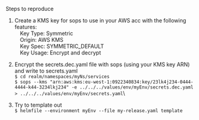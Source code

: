 Steps to reproduce

1. Create a KMS key for sops to use in your AWS acc with the following features:\
    &emsp;Key Type: Symmetric\
    &emsp;Origin: AWS KMS\
    &emsp;Key Spec: SYMMETRIC_DEFAULT\
    &emsp;Key Usage: Encrypt and decrypt

2. Encrypt the secrets.dec.yaml file with sops (using your KMS key ARN) and write to secrets.yaml\
`$ cd realm/namespaces/myNs/services`\
`$ sops --kms "arn:aws:kms:eu-west-1:0922340834:key/23lk4j234-0444-4444-k44-3234lkj234" -e ../../../values/env/myEnv/secrets.dec.yaml > ../../../values/env/myEnv/secrets.yaml`\

3. Try to template out\
`$ helmfile --environment myEnv --file my-release.yaml template`
